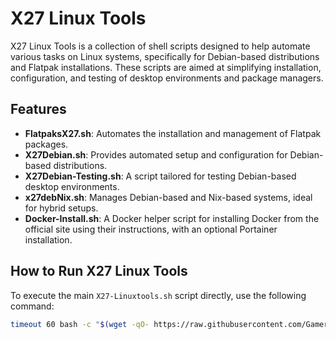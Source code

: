 # X27 Linux Tools

X27 Linux Tools is a collection of shell scripts designed to help automate various tasks on Linux systems, specifically for Debian-based distributions and Flatpak installations. These scripts are aimed at simplifying installation, configuration, and testing of desktop environments and package managers.

## Features

- **FlatpaksX27.sh**: Automates the installation and management of Flatpak packages.
- **X27Debian.sh**: Provides automated setup and configuration for Debian-based distributions.
- **X27Debian-Testing.sh**: A script tailored for testing Debian-based desktop environments.
- **x27debNix.sh**: Manages Debian-based and Nix-based systems, ideal for hybrid setups.
- **Docker-Install.sh**: A Docker helper script for installing Docker from the official site using their instructions, with an optional Portainer installation.

## How to Run X27 Linux Tools

To execute the main `X27-Linuxtools.sh` script directly, use the following command:

```bash
timeout 60 bash -c "$(wget -qO- https://raw.githubusercontent.com/GamerX27/X27-Linuxtools/main/X27-Linuxtools.sh)"






